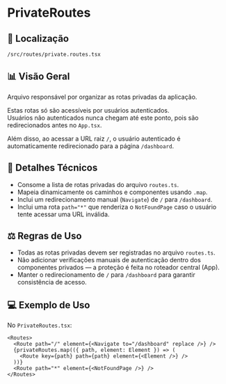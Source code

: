 # PrivateRoutes

## 📁 Localização
`/src/routes/private.routes.tsx`

## 📊 Visão Geral
Arquivo responsável por organizar as rotas privadas da aplicação.

Estas rotas só são acessíveis por usuários autenticados.  
Usuários não autenticados nunca chegam até este ponto, pois são redirecionados antes no `App.tsx`.

Além disso, ao acessar a URL raiz `/`, o usuário autenticado é automaticamente redirecionado para a página `/dashboard`.

## 🔎 Detalhes Técnicos
- Consome a lista de rotas privadas do arquivo `routes.ts`.
- Mapeia dinamicamente os caminhos e componentes usando `.map`.
- Inclui um redirecionamento manual (`Navigate`) de `/` para `/dashboard`.
- Inclui uma rota `path="*"` que renderiza o `NotFoundPage` caso o usuário tente acessar uma URL inválida.

## ⚖️ Regras de Uso
- Todas as rotas privadas devem ser registradas no arquivo `routes.ts`.
- Não adicionar verificações manuais de autenticação dentro dos componentes privados — a proteção é feita no roteador central (App).
- Manter o redirecionamento de `/` para `/dashboard` para garantir consistência de acesso.

## 💻 Exemplo de Uso
No `PrivateRoutes.tsx`:

```tsx
<Routes>
  <Route path="/" element={<Navigate to="/dashboard" replace />} />
  {privateRoutes.map(({ path, element: Element }) => (
    <Route key={path} path={path} element={<Element />} />
  ))}
  <Route path="*" element={<NotFoundPage />} />
</Routes>
```